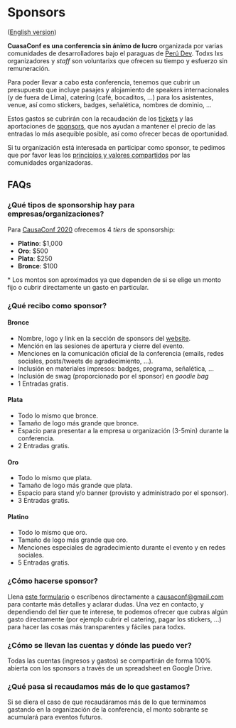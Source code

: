 # Sponsors

([English version](SPONSORS.en-US.md))

**CuasaConf es una conferencia sin ánimo de lucro** organizada por varias
comunidades de desarrolladores bajo el paraguas de [Perú Dev](https://peru-dev.org/).
Todxs lxs organizadores y _staff_ son voluntarixs que ofrecen su tiempo y
esfuerzo sin remuneración.

Para poder llevar a cabo esta conferencia, tenemos que cubrir un presupuesto que
incluye pasajes y alojamiento de speakers internacionales (y de fuera de Lima),
catering (café, bocaditos, ...) para los asistentes, venue, así como stickers,
badges, señalética, nombres de dominio, ...

Estos gastos se cubrirán con la recaudación de los [tickets](https://causaconf.pe/#tickets)
y las aportaciones de [sponsors](https://causaconf.pe/#sponsors), que nos ayudan
a mantener el precio de las entradas lo más asequible posible, así como ofrecer
becas de oportunidad.

Si tu organización está interesada en participar como sponsor, te pedimos que
por favor leas los [principios y valores compartidos](https://peru-dev.org/) por
las comunidades organizadoras.

## FAQs

### ¿Qué tipos de sponsorship hay para empresas/organizaciones?

Para [CausaConf 2020](https://causaconf.pe/) ofrecemos 4 _tiers_ de sponsorship:

* **Platino**: $1,000
* **Oro**: $500
* **Plata**: $250
* **Bronce**: $100

\* Los montos son aproximados ya que dependen de si se elige un monto fijo o
cubrir directamente un gasto en particular.

### ¿Qué recibo como sponsor?

#### Bronce

* Nombre, logo y link en la sección de sponsors del [website](https://causaconf.pe/).
* Mención en las sesiones de apertura y cierre del evento.
* Menciones en la comunicación oficial de la conferencia (emails, redes
  sociales, posts/tweets de agradecimiento, ...).
* Inclusión en materiales impresos: badges, programa, señalética, ...
* Inclusión de swag (proporcionado por el sponsor) en _goodie bag_
* 1 Entradas gratis.

#### Plata

* Todo lo mismo que bronce.
* Tamaño de logo más grande que bronce.
* Espacio para presentar a la empresa u organización (3-5min) durante la
  conferencia.
* 2 Entradas gratis.

#### Oro

* Todo lo mismo que plata.
* Tamaño de logo más grande que plata.
* Espacio para stand y/o banner (provisto y administrado por el sponsor).
* 3 Entradas gratis.

#### Platino

* Todo lo mismo que oro.
* Tamaño de logo más grande que oro.
* Menciones especiales de agradecimiento durante el evento y en redes sociales.
* 5 Entradas gratis.

### ¿Cómo hacerse sponsor?

Llena [este formulario](https://forms.gle/7UxA1ynbDm7cN55B9) o escríbenos
directamente a [causaconf@gmail.com](mailto:causaconf@gmail.com) para
contarte más detalles y aclarar dudas. Una vez en contacto, y dependiendo del
_tier_ que te interese, te podemos ofrecer que cubras algún gasto directamente
(por ejemplo cubrir el catering, pagar los stickers, ...) para hacer las cosas
más transparentes y fáciles para todxs.

### ¿Cómo se llevan las cuentas y dónde las puedo ver?

Todas las cuentas (ingresos y gastos) se compartirán de forma 100% abierta con
los sponsors a través de un spreadsheet en Google Drive.

### ¿Qué pasa si recaudamos más de lo que gastamos?

Si se diera el caso de que recaudáramos más de lo que terminamos gastando en la
organización de la conferencia, el monto sobrante se acumulará para eventos
futuros.
